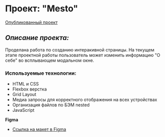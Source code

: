 # Проект: "Mesto"

[Опубликованный проект](https://scotch27.github.io/mesto/)
## *Описание проекта:* 
Проделана работа по созданию интеракивной страницы. На текущем этапе проектной работы пользователь может изменить информацию "О себе" во всплывающем модальном окне.

### Используемые технологии:

-  HTML и CSS
-  Flexbox верстка
-  Grid Layout
-  Медиа запросы для корректного отображения на всех устройствах
-  Организация файлов по БЭМ nested
-  JavaScript 

**Figma**

* [Ссылка на макет в Figma](https://www.figma.com/file/2cn9N9jSkmxD84oJik7xL7/JavaScript.-Sprint-4?node-id=0%3A1)

